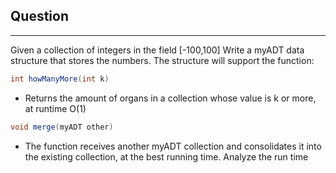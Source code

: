 ## Question
***

Given a collection of integers in the field [-100,100]
Write a myADT data structure that stores the numbers.
The structure will support the function:

```java
int howManyMore(int k)
```

* Returns the amount of organs in a collection whose value is k or more, at runtime O(1)
```java
void merge(myADT other)
```
* The function receives another myADT collection and consolidates it into the existing collection, at the best running time. Analyze the run time
